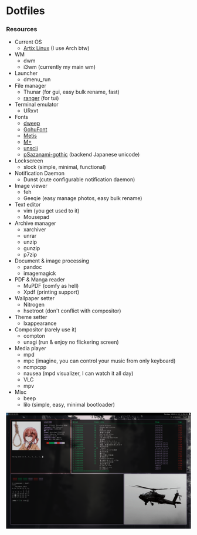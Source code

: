 # Dotfiles


### Resources
+ Current OS
    - [Artix Linux](https://artixlinux.org/) (I use Arch btw)
+ WM
    - dwm
    - i3wm (currently my main wm)
+ Launcher
    - dmenu_run
+ File manager
    - Thunar (for gui, easy bulk rename, fast)
    - [ranger](https://github.com/ranger/ranger) (for tui)
+ Terminal emulator
    - URxvt
+ Fonts
    - [dweep](https://github.com/DaisukeAramaki/Dotfiles/tree/master/Dweepw)
    - [GohuFont](http://font.gohu.org/)
    - [Metis](https://github.com/kori/metis-font)
    - [M+](http://mplus-fonts.osdn.jp/mplus-bitmap-fonts/download/)
    - [unscii](http://pelulamu.net/unscii/)
    - [pSazanami-gothic](https://osdn.net/projects/efont/releases/10087) (backend Japanese unicode)
+ Lockscreen
    - slock (simple, minimal, functional)
+ Notification Daemon
    - Dunst (cute configurable notification daemon)
+ Image viewer
    - feh
    - Geeqie (easy manage photos, easy bulk rename)
+ Text editor
    - vim (you get used to it)
    - Mousepad
+ Archive manager
    - xarchiver
    - unrar
    - unzip
    - gunzip
    - p7zip
+ Document & image processing
    - pandoc
    - imagemagick
+ PDF & Manga reader
    - MuPDF (comfy as hell)
    - Xpdf (printing support)
+ Wallpaper setter
    - Nitrogen
    - hsetroot (don't conflict with compositor)
+ Theme setter
    - lxappearance
+ Compositor (rarely use it)
    - compton
    - unagi (run & enjoy no flickering screen)
+ Media player
    - mpd
    - mpc (imagine, you can control your music from only keyboard)
    - ncmpcpp
    - nausea (mpd visualizer, I can watch it all day)
    - VLC
    - mpv
+ Misc
    - beep
    - lilo (simple, easy, minimal bootloader)

![Current Screenshot](https://raw.githubusercontent.com/Irfanator/dotfiles/master/screenshot_i3.png "Current i3wm screenshot")
